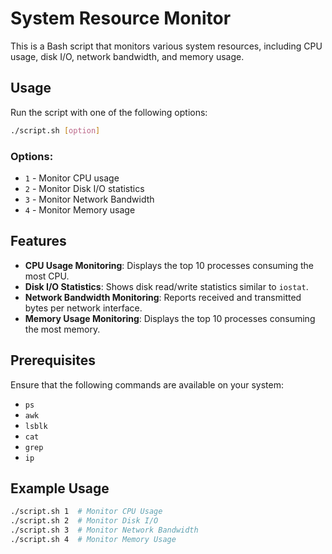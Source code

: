 # System Resource Monitor

This is a Bash script that monitors various system resources, including CPU usage, disk I/O, network bandwidth, and memory usage.

## Usage

Run the script with one of the following options:

```bash
./script.sh [option]
```

### Options:
- `1` - Monitor CPU usage
- `2` - Monitor Disk I/O statistics
- `3` - Monitor Network Bandwidth
- `4` - Monitor Memory usage

## Features
- **CPU Usage Monitoring**: Displays the top 10 processes consuming the most CPU.
- **Disk I/O Statistics**: Shows disk read/write statistics similar to `iostat`.
- **Network Bandwidth Monitoring**: Reports received and transmitted bytes per network interface.
- **Memory Usage Monitoring**: Displays the top 10 processes consuming the most memory.

## Prerequisites
Ensure that the following commands are available on your system:
- `ps`
- `awk`
- `lsblk`
- `cat`
- `grep`
- `ip`

## Example Usage
```bash
./script.sh 1  # Monitor CPU Usage
./script.sh 2  # Monitor Disk I/O
./script.sh 3  # Monitor Network Bandwidth
./script.sh 4  # Monitor Memory Usage
```
